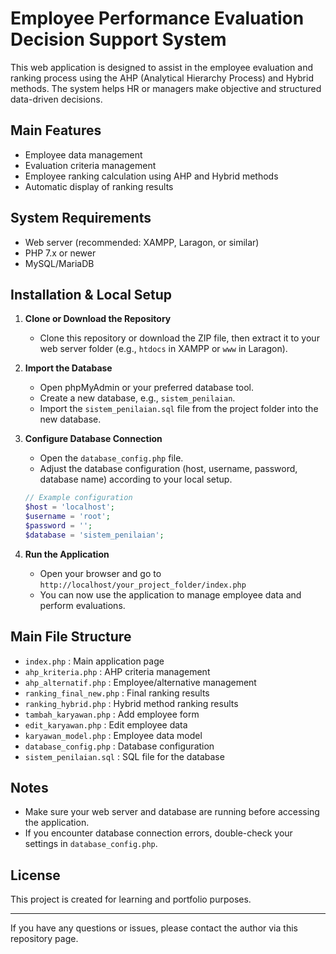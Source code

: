 # Employee Performance Evaluation Decision Support System

This web application is designed to assist in the employee evaluation and ranking process using the AHP (Analytical Hierarchy Process) and Hybrid methods. The system helps HR or managers make objective and structured data-driven decisions.

## Main Features
- Employee data management
- Evaluation criteria management
- Employee ranking calculation using AHP and Hybrid methods
- Automatic display of ranking results

## System Requirements
- Web server (recommended: XAMPP, Laragon, or similar)
- PHP 7.x or newer
- MySQL/MariaDB

## Installation & Local Setup

1. **Clone or Download the Repository**
   - Clone this repository or download the ZIP file, then extract it to your web server folder (e.g., `htdocs` in XAMPP or `www` in Laragon).

2. **Import the Database**
   - Open phpMyAdmin or your preferred database tool.
   - Create a new database, e.g., `sistem_penilaian`.
   - Import the `sistem_penilaian.sql` file from the project folder into the new database.

3. **Configure Database Connection**
   - Open the `database_config.php` file.
   - Adjust the database configuration (host, username, password, database name) according to your local setup.

   ```php
   // Example configuration
   $host = 'localhost';
   $username = 'root';
   $password = '';
   $database = 'sistem_penilaian';
   ```

4. **Run the Application**
   - Open your browser and go to `http://localhost/your_project_folder/index.php`
   - You can now use the application to manage employee data and perform evaluations.

## Main File Structure
- `index.php` : Main application page
- `ahp_kriteria.php` : AHP criteria management
- `ahp_alternatif.php` : Employee/alternative management
- `ranking_final_new.php` : Final ranking results
- `ranking_hybrid.php` : Hybrid method ranking results
- `tambah_karyawan.php` : Add employee form
- `edit_karyawan.php` : Edit employee data
- `karyawan_model.php` : Employee data model
- `database_config.php` : Database configuration
- `sistem_penilaian.sql` : SQL file for the database

## Notes
- Make sure your web server and database are running before accessing the application.
- If you encounter database connection errors, double-check your settings in `database_config.php`.

## License
This project is created for learning and portfolio purposes.

---

If you have any questions or issues, please contact the author via this repository page. 